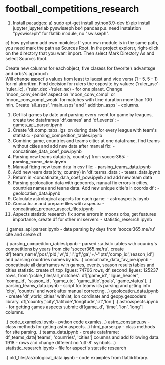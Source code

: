 # football_competitions_research
1) Install pacadges:
a) sudo apt-get install python3.9-dev
b) pip install jupyter jupyterlab pyswisseph bs4 pandas
    p.s. need instalation "pyswisseph" for flatlib module, no "swisseph". 

c) how pycharm add own modules:
    If your own module is in the same path, you need mark the path as Sources Root. In the project explorer, 
    right-click on the directory that you want import. Then select Mark Directory As and select Sources Root.

Create new columns for each object, five clasess for favorite's advantsge and orbs's approuch  
Will change aspect's values from least to lagest and vice versa (1 - 5, 5 - 1) for ml alrorithm. 
Find decision for rulers the opposite by values: ('ruler_asc'-'ruler_ic), ('ruler_dsc'-'ruler_mc) - for one planet. 
Change 'moon_conv_denide' aspect on 'moon_conv_compl' or 'moon_conv_compl_weak' for matches with time duration more than 100 min. 
Create 'all_asps', 'main_asps' and ' addition_asps' - columns. 


1) Get list games by date and parsing every event for game by leagues, create two dataframes 'df_games' and 'df_events': - games_api_parser.ipynb 
2) Create 'df_comp_tabs_lgs' on during date for every league with team's statistic: - parsing_competition_tables.ipynb
3) Combine game, countries and teams cities at one dataframe, find teams without cities and add new data after manual fix: -concatinate_data_coef_pow.ipynb
4) Parsing new teams data(city, country) from soccer365: - parsing_teams_data.ipynb
5) Manual fixing new team data in csv file: - parsing_teams_data.ipynb
6) Add new team data(city, country) in 'df_teams_data : - teams_data.ipynb
7) Return in -concatinate_data_coef_pow.ipynb and add new team data
8) Parsing geolocation data with geocords, manual fix errors in cities, countries names and teams data. Add new unique citie's in coords df : -geolocation_data.ipynb
9) Calculate astrological aspects for each game: - astroaspects.ipynb
10) Concatinate and prepare files with aspects: - concatinate_prepare_aspect_files.ipynb 
11) Aspects statistic research, fix some errors in moons orbs, get features importance, create df for other ml servers: - statistic_research.ipynb

.)
games_api_parser.ipynb           - data parsing by days from 'soccer365.me/ru' cite and create df 
                          
.)
parsing_competition_tables.ipynb - parsed statistic tables with country's competitions by years from cite 'soccer365.me/ru'.
                                   create df['team_name','pos','pld','w','d','l','gf','ga','+/-','pts','comp_id','season_id'] 
                                   and parsing countries names by ids.
.)
concatinate_data_fav_pre.ipynb -   concatinate all dataframes with games, events, season results tables and cities statistic.
                                   create df_top_ligues: 74706 rows, df_second_ligues: 125237 rows, from 'pickle_files/all_matches': 
                                   df['game_id', 'ligue_header', 'comp_id', 'season_id', 'game_utc', 'game_title','goals', 'game_status'].
.)
parsing_teams_data.ipynb          - script for teams ids parsing and geting info 'city', 'country' and work after manual correcting.
.)
geolocation_data.ipynb            - create 'df_world_cities' with lat, lon cordinate and geopy.geocoders library.
                                    df['country','city','latitude','longitude','lat','lon']
.) 
astroaspects.ipynb                - for getting games aspects submit: df[game_id', 'time', 'lon', 'long'] columns.

  
.)
code_examples.ipynb              - python code examles.
.)
astro_constants.py               - class methods for geting astro aspects.
.)
html_parser.py                   - class methods for site parsing.
.)
teams_data.ipynb                 - create dataframe: df_teams_data['teams', 'countries', 'cities'] columns and add following data.
                                   1918 - rows and change different no 'utf-8' symbols.
.)
statistic_research.ipynb         - file for aspect's statistic research

.)
old_files/astrological_data.ipynb - code examples from flatlib library.




